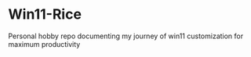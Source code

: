 # Win11-Rice
Personal hobby repo documenting my journey of win11 customization for maximum productivity
